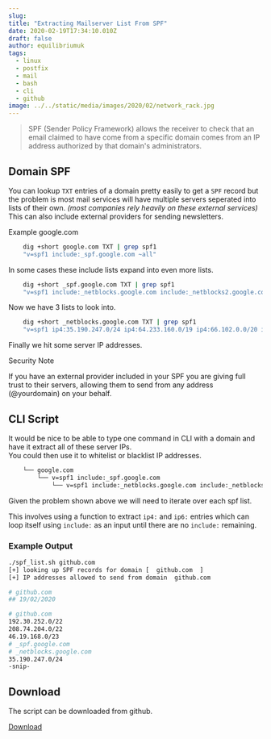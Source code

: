 ```yaml
---
slug:
title: "Extracting Mailserver List From SPF"
date: 2020-02-19T17:34:10.010Z
draft: false
author: equilibriumuk
tags:
  - linux
  - postfix
  - mail
  - bash
  - cli
  - github
image: ../../static/media/images/2020/02/network_rack.jpg
---
```


<blockquote>SPF (Sender Policy Framework) allows the receiver to check that an email claimed to have come from a specific domain comes from an IP address authorized by that domain's administrators.</blockquote>

## Domain SPF

You can lookup `TXT` entries of a domain pretty easily to get a `SPF` record but the problem is most mail services will have multiple servers seperated into lists of their own. *(most companies rely heavily on these external services)*
<br />This can also include external providers for sending newsletters.

Example google.com

```sh
    dig +short google.com TXT | grep spf1
    "v=spf1 include:_spf.google.com ~all"
```

In some cases these include lists expand into even more lists.
```sh
    dig +short _spf.google.com TXT | grep spf1
    "v=spf1 include:_netblocks.google.com include:_netblocks2.google.com include:_netblocks3.google.com ~all"
```

Now we have 3 lists to look into.

```sh
    dig +short _netblocks.google.com TXT | grep spf1
    "v=spf1 ip4:35.190.247.0/24 ip4:64.233.160.0/19 ip4:66.102.0.0/20 ip4:66.249.80.0/20 ip4:72.14.192.0/18 ip4:74.125.0.0/16 ip4:108.177.8.0/21 ip4:173.194.0.0/16 ip4:209.85.128.0/17 ip4:216.58.192.0/19 ip4:216.239.32.0/19 ~all"
```

Finally we hit some server IP addresses.

<article class="message is-info">
  <div class="message-header">
    <p>Security Note</p>
  </div>
  <div class="message-body">
    If you have an external provider included in your SPF you are giving full trust to their servers, allowing them to send from any address (@yourdomain) on your behalf.
  </div>
</article>

## CLI Script

It would be nice to be able to type one command in CLI with a domain and have it extract all of these server IPs.
<br />You could then use it to whitelist or blacklist IP addresses.

```sh
    └── google.com
        └── v=spf1 include:_spf.google.com
            └── v=spf1 include:_netblocks.google.com include:_netblocks2.google.com include:_netblocks3.google.com
```

Given the problem shown above we will need to iterate over each spf list.

This involves using a function to extract `ip4:` and `ip6:` entries which can loop itself using `include:` as an input until there are no `include:` remaining.

### Example Output

```sh
./spf_list.sh github.com
[+] looking up SPF records for domain [  github.com  ]
[+] IP addresses allowed to send from domain  github.com

# github.com
## 19/02/2020

# github.com
192.30.252.0/22
208.74.204.0/22
46.19.168.0/23
# _spf.google.com
# _netblocks.google.com
35.190.247.0/24
-snip-
```

## Download

The script can be downloaded from github.

<a class="github" href="https://github.com/equk/spf_list/" aria-label="Download on GitHub" target="_blank" rel="noopener noreferrer"><i class="fa fa-github"></i> Download</a>